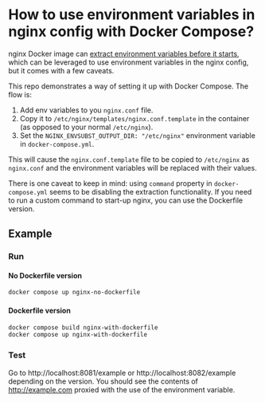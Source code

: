 # How to use environment variables in nginx config with Docker Compose?

nginx Docker image can [extract environment variables before it starts](https://github.com/docker-library/docs/tree/master/nginx#using-environment-variables-in-nginx-configuration-new-in-119), which can be leveraged to use environment variables in the nginx config, but it comes with a few caveats.

This repo demonstrates a way of setting it up with Docker Compose. The flow is:

1. Add env variables to you `nginx.conf` file.
2. Copy it to `/etc/nginx/templates/nginx.conf.template` in the container (as opposed to your normal `/etc/nginx`).
3. Set the `NGINX_ENVSUBST_OUTPUT_DIR: "/etc/nginx"` environment variable in `docker-compose.yml`.

This will cause the `nginx.conf.template` file to be copied to `/etc/nginx` as `nginx.conf` and the environment variables will be replaced with their values.

There is one caveat to keep in mind: using `command` property in `docker-compose.yml` seems to be disabling the extraction functionality. If you need to run a custom command to start-up nginx, you can use the Dockerfile version.

## Example

### Run

#### No Dockerfile version

```bash
docker compose up nginx-no-dockerfile
```

#### Dockerfile version

```bash
docker compose build nginx-with-dockerfile
docker compose up nginx-with-dockerfile
```

### Test

Go to http://localhost:8081/example or http://localhost:8082/example depending on the version. You should see the contents of http://example.com proxied with the use of the environment variable.
